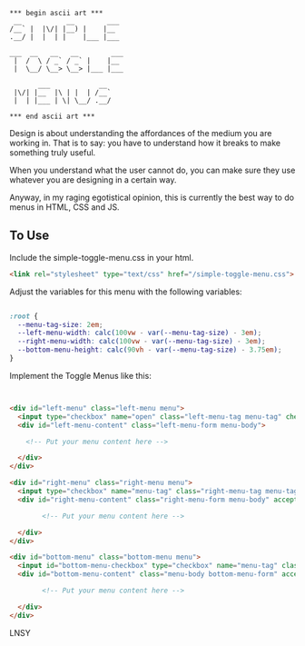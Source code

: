 ``` code
*** begin ascii art ***
 __           __        ___
/__` |  |\/| |__) |    |__
.__/ |  |  | |    |___ |___

___  __   __   __        ___
 |  /  \ / _` / _` |    |__
 |  \__/ \__> \__> |___ |___

       ___            __
 |\/| |__  |\ | |  | /__`
 |  | |___ | \| \__/ .__/

*** end ascii art ***

```


Design is about understanding the affordances of the medium you are working in. 
That is to say: you have to understand how it breaks to make something truly 
useful. 

When you understand what the user cannot do, you can make sure they use 
whatever you are designing in a certain way.

Anyway, in my raging egotistical opinion, this is currently the best way to do 
menus in HTML, CSS and JS. 


## To Use

Include the simple-toggle-menu.css in your html.

``` html 
<link rel="stylesheet" type="text/css" href="/simple-toggle-menu.css">
```

Adjust the variables for this menu with the following variables:

``` CSS

:root {
  --menu-tag-size: 2em;
  --left-menu-width: calc(100vw - var(--menu-tag-size) - 3em);
  --right-menu-width: calc(100vw - var(--menu-tag-size) - 3em);
  --bottom-menu-height: calc(90vh - var(--menu-tag-size) - 3.75em);
}
```

Implement the Toggle Menus like this:


``` html


<div id="left-menu" class="left-menu menu">
  <input type="checkbox" name="open" class="left-menu-tag menu-tag" checked/>
  <div id="left-menu-content" class="left-menu-form menu-body">

  	<!-- Put your menu content here -->

  </div>
</div>

<div id="right-menu" class="right-menu menu">
  <input type="checkbox" name="menu-tag" class="right-menu-tag menu-tag" checked/>
  <div id="right-menu-content" class="right-menu-form menu-body" accept-charset="utf-8">

    	<!-- Put your menu content here -->

  </div>
</div>

<div id="bottom-menu" class="bottom-menu menu">
  <input id="bottom-menu-checkbox" type="checkbox" name="menu-tag" class="bottom-menu-tag menu-tag" checked />
  <div id="bottom-menu-content" class="menu-body bottom-menu-form" accept-charset="utf-8">

    	<!-- Put your menu content here -->

  </div>
</div> 

```
LNSY 